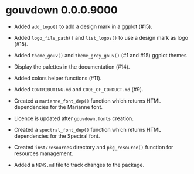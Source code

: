 # gouvdown 0.0.0.9000

* Added `add_logo()` to add a design mark in a ggplot (#15).

* Added `logo_file_path()` and `list_logos()` to use a design mark as logo (#15).

* Added `theme_gouv()` and `theme_grey_gouv()` (#1 and #15) ggplot themes

* Display the palettes in the documentation (#14).

* Added colors helper functions (#11).

* Added `CONTRIBUTING.md` and `CODE_OF_CONDUCT.md` (#9).

* Created a `marianne_font_dep()` function which returns HTML dependencies for
the Marianne font.

* Licence is updated after `gouvdown.fonts` creation.

* Created a `spectral_font_dep()` function which returns HTML dependencies for
the Spectral font.

* Created `inst/resources` directory and `pkg_resource()` function for 
resources management.

* Added a `NEWS.md` file to track changes to the package.

